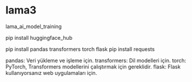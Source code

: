 # lama3
lama_ai_model_training


pip install huggingface_hub

pip install pandas transformers torch flask
pip install requests



pandas: Veri yükleme ve işleme için.
transformers: Dil modelleri için.
torch: PyTorch, Transformers modellerini çalıştırmak için gereklidir.
flask: Flask kullanıyorsanız web uygulamaları için.